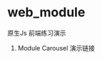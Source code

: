 # web_module
原生Js 前端练习演示
<ol>
  <li>Module Carousel <a scr="https://github.com/Maxw2/web_module/blob/master/Carousel/index.html">演示链接</a></li>
</ol>

